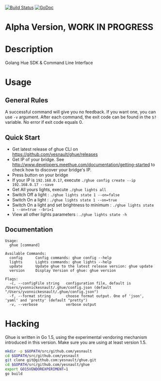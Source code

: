 [![Build Status](https://travis-ci.org/yesnault/ghue.svg?branch=master)](https://travis-ci.org/yesnault/ghue)
[![GoDoc](https://godoc.org/github.com/yesnault/ghue?status.svg)](https://godoc.org/github.com/yesnault/ghue)


# Alpha Version, WORK IN PROGRESS

# Description
Golang Hue SDK & Command Line Interface


# Usage

## General Rules

A successful command will give you no feedback. If you want one, you can use `-v` argument.
After each command, the exit code can be found in the `$?` variable. No error if exit code equals 0.

## Quick Start

- Get latest release of ghue CLI on https://github.com/yesnault/ghue/releases
- Get IP of your bridge. See http://www.developers.meethue.com/documentation/getting-started to check how to discover your bridge's IP.
- Press button on your bridge
- If your IP is `192.168.0.17`, execute `./ghue config create --ip 192.168.0.17 --save`
- Get All yours lights, execute `./ghue lights all`
- Switch Off a light : `./ghue lights state 1 --on=false`
- Switch On a light : `./ghue lights state 1 --on=true`
- Switch On a light and set brightness to minimum : `./ghue lights state 1 --on=true --bri=1`
- View all other lights parameters : `./ghue lights state -h`


## Documentation

```
Usage:
  ghue [command]

Available Commands:
  config      Config commands: ghue config --help
  lights      Lights commands: ghue lights --help
  update      Update ghue to the latest release version: ghue update
  version     Display Version of ghue: ghue version

Flags:
  -c, --configFile string   configuration file, default is /Users/yvonnickesnault/.ghue/config.json (default "/Users/yvonnickesnault/.ghue/config.json")
  -f, --format string       choose format output. One of 'json', 'yaml' and 'pretty' (default "pretty")
  -v, --verbose             verbose output
```

# Hacking

Ghue is written in Go 1.5, using the experimental vendoring
mechanism introduced in this version. Make sure you are using at least
version 1.5.

```bash
mkdir -p $GOPATH/src/github.com/yesnault
cd $GOPATH/src/github.com/yesnault
git clone git@github.com:yesnault/ghue.git
cd $GOPATH/src/github.com/yesnault/ghue
export GO15VENDOREXPERIMENT=1
go build
```
